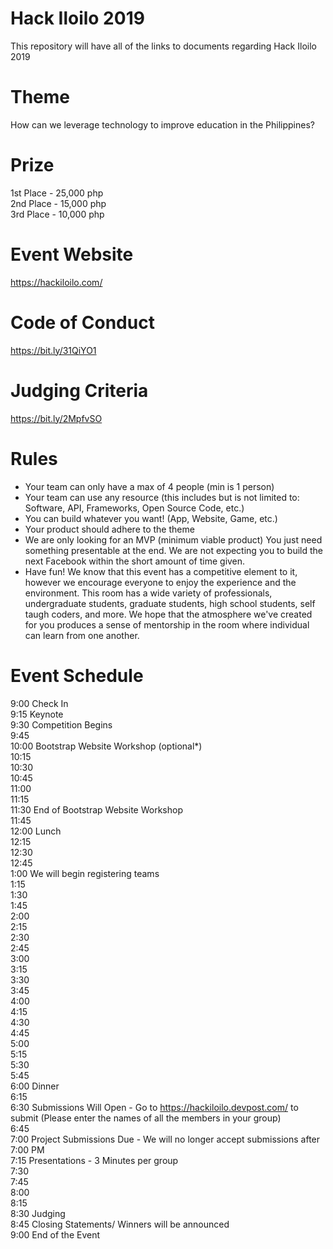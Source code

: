# Hack Iloilo 2019
This repository will have all of the links to documents regarding Hack Iloilo 2019

# Theme 
How can we leverage technology to improve education in the Philippines?

# Prize
1st Place - 25,000 php <br/>
2nd Place - 15,000 php <br/>
3rd Place - 10,000 php <br/>

# Event Website
https://hackiloilo.com/

# Code of Conduct
https://bit.ly/31QiYO1

# Judging Criteria
https://bit.ly/2MpfvSO

# Rules
- Your team can only have a max of 4 people (min is 1 person)
- Your team can use any resource (this includes but is not limited to: Software, API, Frameworks, Open Source Code, etc.)
- You can build whatever you want! (App, Website, Game, etc.)
- Your product should adhere to the theme
- We are only looking for an MVP (minimum viable product) You just need something presentable at the end. We are not expecting you to build the next Facebook within the short amount of time given. 
- Have fun! We know that this event has a competitive element to it, however we encourage everyone to enjoy the experience and the environment. This room has a wide variety of professionals, undergraduate students, graduate students, high school students, self taugh coders, and more. We hope that the atmosphere we've created for you produces a sense of mentorship in the room where individual can learn from one another. 

# Event Schedule
9:00	Check In <br/>
9:15	Keynote <br/>
9:30	Competition Begins <br/>
9:45	<br/>
10:00	Bootstrap Website Workshop (optional*) <br/>
10:15	<br/>
10:30	<br/>
10:45	<br/>
11:00	<br/>
11:15	<br/>
11:30	End of Bootstrap Website Workshop <br/>
11:45	<br/>
12:00	Lunch <br/>
12:15	<br/>
12:30	<br/>
12:45	<br/>
1:00 We will begin registering teams <br/>
1:15	<br/>
1:30	<br/>
1:45	<br/>
2:00	<!--Building Twitter Using Node.js and MongoDB (optional*)--> <br/>
2:15	<br/>
2:30	<br/>
2:45	<br/>
3:00	<br/>
3:15	<br/>
3:30	<br/>
3:45	<br/>
4:00	<br/>
4:15	<br/>
4:30	<!--End of Twitter Workshop--> <br/>
4:45	<br/>
5:00	<br/>
5:15	<br/>
5:30	<br/>
5:45	<br/>
6:00	Dinner <br/>
6:15	<br/>
6:30	Submissions Will Open - Go to https://hackiloilo.devpost.com/ to submit (Please enter the names of all the members in your group) <br/>
6:45	<br/> 
7:00	Project Submissions Due - We will no longer accept submissions after 7:00 PM <br/>
7:15	Presentations - 3 Minutes per group <br/>
7:30	<br/>
7:45	<br/>
8:00	<br/>
8:15	<br/>
8:30	Judging <br/>
8:45	Closing Statements/ Winners will be announced <br/>
9:00	End of the Event <br/>
